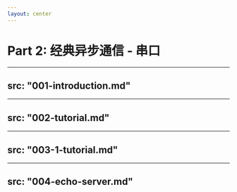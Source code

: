 ```yaml
---
layout: center
---
```


# Part 2: 经典异步通信 - 串口

---
src: "001-introduction.md"
---

---
src: "002-tutorial.md"
---

---
src: "003-1-tutorial.md"
---

---
src: "004-echo-server.md"
---